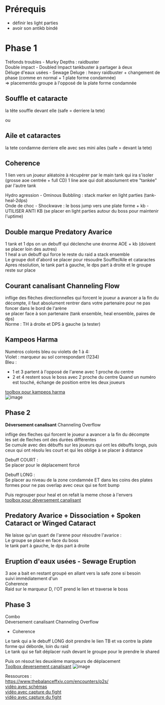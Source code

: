 # Prérequis
- définir les light parties
- avoir son antikb bindé

# Phase 1 
Tréfonds troubles - Murky Depths : raidbuster  
Double impact - Doubled Impact    tankbuster à partager à deux  
Déluge d'eaux usées - Sewage Deluge : heavy raidbuster + changement de phase (comme en normal + 1 plate forme condamnée)   
=> placementdu groupe à l'opposé de la plate forme condamnée   


## Souffle et cataracte
la tête souffle devant elle (safe =  derriere la tete)

ou  
## Aile et cataractes
la tete condamne derriere elle avec ses mini ailes (safe = devant la tete)

## Coherence
1 lien vers un joueur aléatoire à récupérer par le main tank qui ira s'isoler (grosse aoe centrée + full CD)
1 line aoe qui doit absolument etre "tankée" par l'autre tank 
<Boss> <Tank> <Reste du groupe>


Hydro agression    - Ominous Bubbling : stack marker en light parties (tank-heal-2dps)  
Onde de choc -  Shockwave : le boss jump vers une plate forme + kb - UTILISER ANTI KB (se placer en light parties autour du boss pour maintenir l'uptime)  
  

## Double marque    Predatory Avarice
1 tank et 1 dps on un debuff qui déclenche une énorme AOE + kb (doivent se placer loin des autres)  
1 heal a un debuff qui force le reste du raid a stack ensemble  
Le groupe doit d'abord se placer pour résoudre Souffle/Aile et cataractes  
Apres résolution, le tank part à gauche, le dps part à droite et le groupe reste sur place  
  

## Courant canalisant    Channeling Flow
inflige des flèches directionnelles qui forcent le joueur a avancer a la fin du décompte, il faut absolument rentrer dans votre partenaire pour ne pas foncer dans le bord de l'arène  
se placer face à son partenaire (tank ensemble, heal ensemble, paires de dps)  
Norme : TH à droite et DPS à gauche (a tester)  
  

## Kampeos Harma
Numéros colorés bleu ou violets de 1 à 4:  
Violet : marqueur au sol correspondant (1234)  
Bleu :  
- 1 et 3 partent à l'opposé de l'arene avec 1 proche du centre
- 2 et 4 restent sous le boss  avec 2 proche du centre
Quand un numéro est touché, échange de position entre les deux joueurs
  
[toolbox pour kampeos harma](https://ff14.toolboxgaming.space/?id=677343458141461&preview=1)  
![image](https://user-images.githubusercontent.com/106151129/170063188-2530461b-53e9-4f45-935c-e1b201a21165.png)


## Phase 2

**Déversement canalisant**    Channeling Overflow

inflige des fleches qui forcent le joueur a avancer a la fin du décompte  
les set de fleches ont des durées différentes  
Se cumule avec des débuffs sur les joueurs qui ont les débuffs longs, puis ceux qui ont résolu les court et qui les oblige à se placer à distance

Debuff COURT :  
Se placer pour le déplacement forcé 

Debuff LONG :   
Se placer  au niveau de la zone condamnée ET dans les coins des plates formes pour ne pas overlap avec ceux qui se font bump

Puis regrouper pour heal et on refait la meme chose à l'envers  
[toolbox pour déversement canalisant](https://ff14.toolboxgaming.space/?id=769240987231461&preview=1#)
  
  
## Predatory Avarice + Dissociation  + Spoken Cataract or Winged Cataract
Ne laisse qu'un quart de l'arene pour résoudre l'avarice :  
Le groupe se place en face du boss  
le tank part à gauche, le dps part à droite  

  
## Eruption d'eaux usées - Sewage Eruption
3 aoe a bait en restant groupé en allant vers la safe zone si besoin  
suivi immédiatement d'un  
Coherence  
Raid sur le marqueur D, l'OT prend le lien et traverse le boss 

## Phase 3

Combo  
Déversement canalisant    Channeling Overflow  
+ Coherence

Le tank qui a le debuff LONG doit prendre le lien TB et va contre la plate forme qui déborde, loin du raid  
Le tank qui se fait déplacer rush devant le groupe pour le prendre le shared

Puis on résout les deuxième marqueurs de déplacement  
[Toolbox deversement canalisant](https://ff14.toolboxgaming.space/?id=939242225231461&preview=1#1)
![image](https://user-images.githubusercontent.com/106151129/170063405-80359dfd-8bf1-401e-84ee-5ba66cf27b55.png)





Ressources :  
https://www.thebalanceffxiv.com/encounters/p2s/   
[vidéo avec schémas](https://www.youtube.com/watch?v=Ye8XcA67GvM)  
[vidéo avec capture du fight](https://www.youtube.com/watch?v=NJ4tah59xdY)  
[vidéo avec capture du fight](https://www.youtube.com/watch?v=9Eury6vtu5M)
